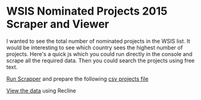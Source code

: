 WSIS Nominated Projects 2015 Scraper and Viewer
===============================================

I wanted to see the total number of nominated projects in the WSIS list. It would be interesting to see which country sees the highest number of projects. Here's a quick js which you could run directly in the console and scrape all the required data. Then you could search the projects using free text. 

[Run Scrapper](scrapper/readme.md) and prepare the following [csv projects file](scrapper/wsis-projects-data.csv)

[View the data](viewer) using Recline
